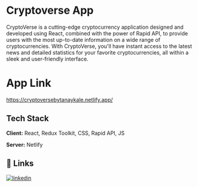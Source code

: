 
# Cryptoverse App

CryptoVerse is a cutting-edge cryptocurrency application designed and developed using React, combined with the power of Rapid API, to provide users with the most up-to-date information on a wide range of cryptocurrencies. With CryptoVerse, you'll have instant access to the latest news and detailed statistics for your favorite cryptocurrencies, all within a sleek and user-friendly interface.

# App Link
https://cryptoversebytanaykale.netlify.app/


## Tech Stack

**Client:** React, Redux Toolkit, CSS, Rapid API, JS

**Server:** Netlify


## 🔗 Links
[![linkedin](https://img.shields.io/badge/linkedin-0A66C2?style=for-the-badge&logo=linkedin&logoColor=white)](https://www.linkedin.com/in/tanaykale/)


